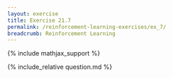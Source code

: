 ```yaml
---
layout: exercise
title: Exercise 21.7
permalink: /reinforcement-learning-exercises/ex_7/
breadcrumb: Reinforcement Learning
---
```


{% include mathjax_support %}

<div><i class="arrow-up loader" data-chapter="reinforcement-learning-exercises" data-exercise="ex_8" data-rating="0"></i></div>
{% include_relative question.md %}
